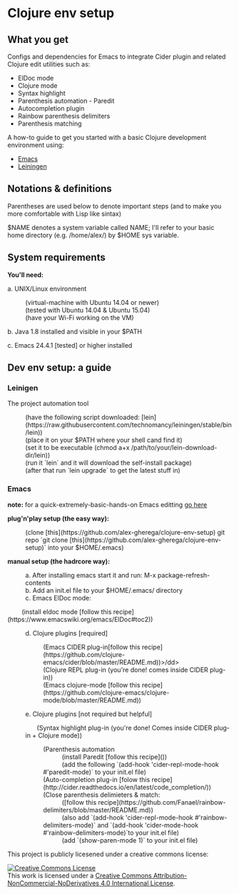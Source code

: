 # Clojure env setup

## What you get

Configs and dependencies for Emacs to integrate Cider plugin and related Clojure edit utilities such as:

* ElDoc mode
* Clojure mode
* Syntax highlight
* Parenthesis automation - Paredit
* Autocompletion plugin
* Rainbow parenthesis delimiters
* Parenthesis matching

A how-to guide to get you started with a basic Clojure development environment using:
* [Emacs](https://www.gnu.org/software/emacs/)
* [Leiningen](https://leiningen.org/)

## Notations & definitions

Parentheses are used below to denote important steps (and to make you more comfortable with Lisp like sintax)

$NAME denotes a system variable called NAME; I'll refer to your basic home directory (e.g. /home/alex/) by $HOME sys variable.

## System requirements

__You'll need:__

a. UNIX/Linux environment
<dl>
	<dd>(virtual-machine with Ubuntu 14.04 or newer)</dd>
	<dd>(tested with Ubuntu 14.04 & Ubuntu 15.04)</dd>
	<dd>(have your Wi-Fi working on the VM)</dd>
</dl>

b. Java 1.8 installed and visible in your $PATH

c. Emacs 24.4.1 [tested] or higher installed

## Dev env setup: a guide

### Leinigen

The project automation tool
<dl>
	<dd>(have the following script downloaded: [lein](https://raw.githubusercontent.com/technomancy/leiningen/stable/bin/lein))</dd>
	<dd>(place it on your $PATH where your shell cand find it)</dd>
	<dd>(set it to be executable (chmod a+x /path/to/your/lein-download-dir/lein))</dd>
	<dd>(run it `lein` and it will download the self-install package)</dd>
	<dd>(after that run `lein upgrade` to get the latest stuff in)</dd>
</dl>

### Emacs

__note:__ for a quick-extremely-basic-hands-on Emacs editting [go here](http://ocean.stanford.edu/research/quick_emacs.html)

__plug'n'play setup (the easy way):__

<dl><dd>(clone [this](https://github.com/alex-gherega/clojure-env-setup) git repo `git clone [this](https://github.com/alex-gherega/clojure-env-setup)` into your $HOME/.emacs)</dd></dl>

__manual setup (the hadrcore way):__
<dl>
  <dd>a. After installing emacs start it and run: M-x package-refresh-contents</dd>

  <dd>b. Add an init.el file to your $HOME/.emacs/ directory</dd>

  <dd>c. Emacs ElDoc mode:</dd>
  <p>&emsp;&emsp; (install eldoc mode [follow this recipe] (https://www.emacswiki.org/emacs/ElDoc#toc2))</p>

  <dd>d. Clojure plugins [required]
  <dl>
    <dd>(Emacs CIDER plug-in[follow this recipe](https://github.com/clojure-emacs/cider/blob/master/README.md))>/dd>
    <dd>(Clojure REPL plug-in (you're done! comes inside CIDER plug-in))</dd>
    <dd>(Emacs clojure-mode [follow this recipe](https://github.com/clojure-emacs/clojure-mode/blob/master/README.md))</dd>
  </dl></dd>
  
  <dd>e. Clojure plugins [not required but helpful]
    <p>&emsp;&nbsp;&nbsp; (Syntax highlight plug-in (you're done! Comes inside CIDER plug-in + Clojure mode))<p>
    <dl>
		<dd>(Parenthesis automation 
			<br>&emsp;&emsp;&emsp;(install Paredit [follow this recipe]())
			<br>&emsp;&emsp;&emsp;(add the following `(add-hook 'cider-repl-mode-hook #'paredit-mode)` to your init.el file)
		</dd>
		<dd>(Auto-completion plug-in [folow this recipe](http://cider.readthedocs.io/en/latest/code_completion/))</dd>
		<dd>(Close parenthesis delimieters & match:
			<br>&emsp;&emsp;&emsp;([follow this recipe](https://github.com/Fanael/rainbow-delimiters/blob/master/README.md))
			<br>&emsp;&emsp;&emsp;(also add `(add-hook 'cider-repl-mode-hook #'rainbow-delimiters-mode)` and `(add-hook 'cider-mode-hook #'rainbow-delimiters-mode)`to your init.el file)
			<br>&emsp;&emsp;&emsp;(add `(show-paren-mode 1)` to your init.el file)
		</dd>
    </dl>
  </dd>
</dl>
This project is publicly licesened under a creative commons license:

<a rel="license" href="http://creativecommons.org/licenses/by-nc-nd/4.0/"><img alt="Creative Commons License" style="border-width:0" src="https://i.creativecommons.org/l/by-nc-nd/4.0/88x31.png" /></a><br />This work is licensed under a <a rel="license" href="http://creativecommons.org/licenses/by-nc-nd/4.0/">Creative Commons Attribution-NonCommercial-NoDerivatives 4.0 International License</a>.

